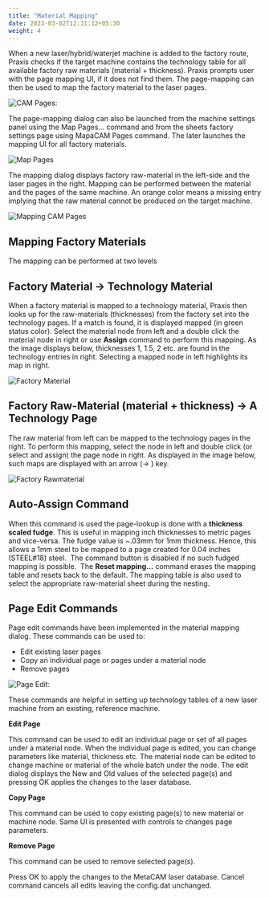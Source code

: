 ```yaml
---
title: "Material Mapping"
date: 2023-03-02T12:31:12+05:30
weight: 4
---
```


When a new laser/hybrid/waterjet machine is added to the factory route, Praxis checks if the target machine contains the technology table for all available factory raw materials (material + thickness). Praxis prompts user with the page mapping UI, if it does not find them. The page-mapping can then be used to map the factory material to the laser pages.

![CAM Pages:](/images/CAMPages.png)

The page-mapping dialog can also be launched  from the machine settings panel using the Map Pages… command and from the sheets factory settings page using MapàCAM Pages command. The later launches the mapping UI for all factory materials.

![Map Pages](/images/MapPages.png)


The mapping dialog displays factory raw-material in the left-side and the laser pages in the right. Mapping can be performed between the material and the pages of the same machine. An orange color means a missing entry implying that the raw material cannot be produced on the target machine.

![Mapping CAM Pages](/images/MappingCAMPages.png)


## Mapping Factory Materials


The mapping can be performed at two levels 

Factory Material → Technology Material
--------------------------------------

When a factory material is mapped to a technology material, Praxis then looks up for the raw-materials (thicknesses) from the factory set into the technology pages. If a match is found, it is displayed mapped (in green status color). Select the material node from left and a double click the material node in right or use **Assign** command to perform this mapping. As the image displays below, thicknesses 1, 1.5, 2 etc. are found in the technology entries in right. Selecting a mapped node in left highlights its map in right.

![Factory Material](/images/FactoryMaterial.png)

Factory Raw-Material (material + thickness) → A Technology Page
---------------------------------------------------------------

The raw material from left can be mapped to the technology pages in the right. To perform this mapping, select the node in left and double click (or select and assign) the page node in right. As displayed in the image below, such maps are displayed with an arrow (→ ) key. 

![Factory Rawmaterial](/images/FactoryRawmaterial.png)

Auto-Assign Command
-------------------

When this command is used the page-lookup is done with a **thickness scaled fudge**. This is useful in mapping inch thicknesses to metric pages and vice-versa. The fudge value is ~.03mm for 1mm thickness. Hence, this allows a 1mm steel to be mapped to a page created for 0.04 inches (STEEL#18) steel. 
The command button is disabled if no such fudged mapping is possible. 
The **Reset mapping...** command erases the mapping table and resets back to the default. The mapping table is also used to select the appropriate raw-material sheet during the nesting. 


Page Edit Commands
------------------

Page edit commands have been implemented in the material mapping dialog. These commands can be used to:

+ Edit existing laser pages
+ Copy an individual page or pages under a material node
+ Remove pages

![Page Edit:](/images/PageEdit.png)

These commands are helpful in setting up technology tables of a new laser machine from an existing, reference machine.

**Edit Page**

This command can be used to edit an individual page or set of all pages under a material node. When the individual page is edited, you can change parameters like material, thickness etc. The material node can be edited to change machine or material of the whole batch under the node. The edit dialog displays the New and Old values of the selected page(s) and pressing OK applies the changes to the laser database.

**Copy Page**

This command can be used to copy existing page(s) to new material or machine node. Same UI is presented with controls to changes page parameters.

**Remove Page**

This command can be used to remove selected page(s). 

Press OK to apply the changes to the MetaCAM laser database. Cancel command cancels all edits leaving the config.dat unchanged.


